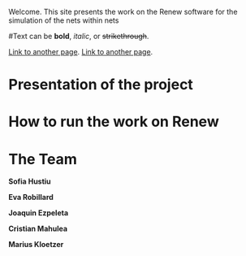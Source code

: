 
Welcome. This site presents the work on the Renew software for the simulation of the nets within nets

#Text can be **bold**, _italic_, or ~~strikethrough~~.

[Link to another page](./another-page.html).
[Link to another page](eva-robillard/NWN_Complex).

# Presentation of the project

# How to run the work on Renew

# The Team

**Sofia Hustiu**

**Eva Robillard**

**Joaquin Ezpeleta**

**Cristian Mahulea**

**Marius Kloetzer**
